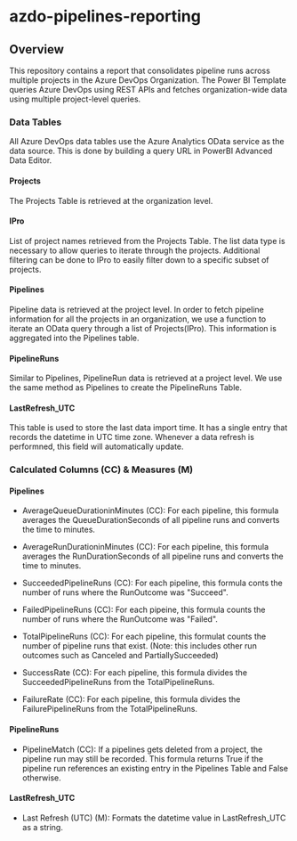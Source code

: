 # azdo-pipelines-reporting

## Overview

This repository contains a report that consolidates pipeline runs across multiple projects in the Azure DevOps Organization. The Power BI Template  queries Azure DevOps using REST APIs and fetches organization-wide data using multiple project-level queries.

### Data Tables

All Azure DevOps data tables use the Azure Analytics OData service as the data source. This is done by building a query URL in PowerBI Advanced Data Editor.

#### Projects

The Projects Table is retrieved at the organization level.

#### IPro

List of project names retrieved from the Projects Table. The list data type is necessary to allow queries to iterate through the projects. Additional filtering can be done to IPro to easily filter down to a specific subset of projects.

#### Pipelines

Pipeline data is retrieved at the project level. In order to fetch pipeline information for all the projects in an organization, we use a function to iterate an OData query through a list of Projects(IPro). This information is aggregated into the Pipelines table.

#### PipelineRuns

Similar to Pipelines, PipelineRun data is retrieved at a project level. We use the same method as Pipelines to create the PipelineRuns Table.

#### LastRefresh_UTC

This table is used to store the last data import time. It has a single entry that records the datetime in UTC time zone. Whenever a data refresh is performned, this field will automatically update.

### Calculated Columns (CC) & Measures (M)

#### Pipelines

- AverageQueueDurationinMinutes (CC): For each pipeline, this formula averages the QueueDurationSeconds of all pipeline runs and converts the time to minutes.

- AverageRunDurationinMinutes (CC): For each pipeline, this formula averages the RunDurationSeconds of all pipeline runs and converts the time to minutes.

- SucceededPipelineRuns (CC): For each pipeline, this formula conts the number of runs where the RunOutcome was "Succeed".

- FailedPipelineRuns (CC): For each pipeine, this formula counts the number of runs where the RunOutcome was "Failed".

- TotalPipelineRuns (CC): For each pipeline, this formulat counts the number of pipeline runs that exist. (Note: this includes other run outcomes such as Canceled and PartiallySucceeded)

- SuccessRate (CC): For each pipeline, this formula divides the SucceededPipelineRuns from the TotalPipelineRuns.

- FailureRate (CC): For each pipeline, this formula divides the FailurePipelineRuns from the TotalPipelineRuns.

#### PipelineRuns

- PipelineMatch (CC): If a pipelines gets deleted from a project, the pipeline run may still be recorded. This formula returns True if the pipeline run references an existing entry in the Pipelines Table and False otherwise.

#### LastRefresh_UTC

- Last Refresh (UTC) (M): Formats the datetime value in LastRefresh_UTC as a string.